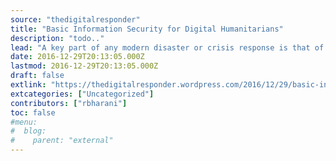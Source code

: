 ```yaml
---
source: "thedigitalresponder"
title: "Basic Information Security for Digital Humanitarians"
description: "todo.."
lead: "A key part of any modern disaster or crisis response is that of the volunteer technical community (VTC). VTCs have emerged in the last few years to enable the collection, analysis, fusion and dissemination of maps, imagery, social media and other products. These products are in turn used by responding humanitarian organizations and governments on []"
date: 2016-12-29T20:13:05.000Z
lastmod: 2016-12-29T20:13:05.000Z
draft: false
extlink: "https://thedigitalresponder.wordpress.com/2016/12/29/basic-information-security-for-digital-humanitarians/"
extcategories: ["Uncategorized"]
contributors: ["rbharani"]
toc: false
#menu:
#  blog:
#    parent: "external"
---
```

